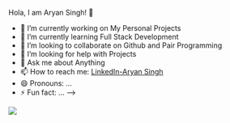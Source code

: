  Hola, I am Aryan Singh! 👋

- 🔭 I’m currently working on My Personal Projects
- 🌱 I’m currently learning Full Stack Development
- 👯 I’m looking to collaborate on Github and Pair Programming
- 🤔 I’m looking for help with Projects
- 💬 Ask me about Anything
- 📫 How to reach me: [LinkedIn-Aryan Singh](https://www.linkedin.com/in/aryan-singh-a232471aa/)
- 😄 Pronouns: ...
- ⚡ Fun fact: ...
-->

<img src="https://github-readme-stats.vercel.app/api?username=Idiot-Coder&&show_icons=true&title_color=ffffff&icon_color=bb2acf&text_color=daf7dc&bg_color=151515">
